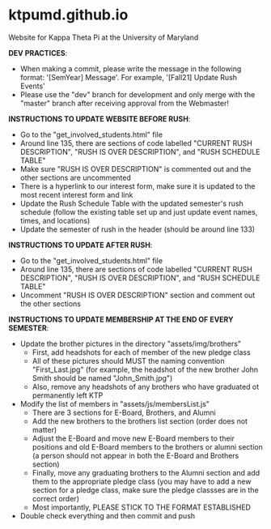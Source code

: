 # ktpumd.github.io

Website for Kappa Theta Pi at the University of Maryland

**DEV PRACTICES**:

- When making a commit, please write the message in the following format: '[SemYear] Message'. For example, '[Fall21] Update Rush Events'
- Please use the "dev" branch for development and only merge with the "master" branch after receiving approval from the Webmaster!



**INSTRUCTIONS TO UPDATE WEBSITE BEFORE RUSH**:


- Go to the "get_involved_students.html" file
- Around line 135, there are sections of code labelled "CURRENT RUSH DESCRIPTION", "RUSH IS OVER DESCRIPTION", and "RUSH SCHEDULE TABLE"
- Make sure "RUSH IS OVER DESCRIPTION" is commented out and the other sections are uncommented
- There is a hyperlink to our interest form, make sure it is updated to the most recent interest form and link
- Update the Rush Schedule Table with the updated semester's rush schedule (follow the existing table set up and just update event names, times, and locations)
- Update the semester of rush in the header (should be around line 133)



**INSTRUCTIONS TO UPDATE AFTER RUSH**:


- Go to the "get_involved_students.html" file
- Around line 135, there are sections of code labelled "CURRENT RUSH DESCRIPTION", "RUSH IS OVER DESCRIPTION", and "RUSH SCHEDULE TABLE"
- Uncomment "RUSH IS OVER DESCRIPTION" section and comment out the other sections



**INSTRUCTIONS TO UPDATE MEMBERSHIP AT THE END OF EVERY SEMESTER**:


- Update the brother pictures in the directory "assets/img/brothers"
    - First, add headshots for each of member of the new pledge class
    - All of these pictures should MUST the naming convention "First_Last.jpg" (for example, the headshot of the new brother John Smith should be named "John_Smith.jpg")
    - Also, remove any headshots of any brothers who have graduated ot permanently left KTP
- Modify the list of members in "assets/js/membersList.js"
    - There are 3 sections for E-Board, Brothers, and Alumni
    - Add the new brothers to the brothers list section (order does not matter)
    - Adjust the E-Board and move new E-Board members to their positions and old E-Board members to the brothers or alumni section (a person should not appear in both the E-Board and Brothers section)
    - Finally, move any graduating brothers to the Alumni section and add them to the appropriate pledge class (you may have to add a new section for a pledge class, make sure the pledge classses are in the correct order)
    - Most importantly, PLEASE STICK TO THE FORMAT ESTABLISHED
- Double check everything and then commit and push
